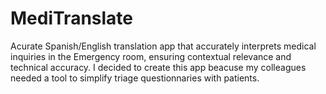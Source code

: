 # MediTranslate
Acurate Spanish/English translation app that accurately interprets medical inquiries in the Emergency room, ensuring contextual relevance and technical accuracy.
I decided to create this app beacuse my colleagues needed a tool to simplify triage questionnaries with patients.
